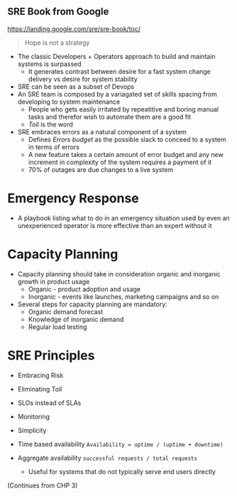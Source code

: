 ## SRE Book from Google
https://landing.google.com/sre/sre-book/toc/

> Hope is not a strategy

- The classic Developers + Operators approach to build and maintain systems is surpassed
  - It generates contrast between desire for a fast system change delivery vs desire for system stability
- SRE can be seen as a subset of Devops
- An SRE team is composed by a variagated set of skills spacing from developing to system maintenance
  - People who gets easily irritated by repeatitive and boring manual tasks and therefor wish to automate them are a good fit
  - *Toil* is the word
- SRE embraces errors as a natural component of a system
  - Defines *Errors budget* as the possible slack to conceed to a system in terms of errors
  - A new feature takes a certain amount of error budget and any new increment in complexity of the system requires a payment of it
  - 70% of outages are due changes to a live system
  
# Emergency Response
- A playbook listing what to do in an emergency situation used by even an unexperienced operator is more effective than an expert without it


# Capacity Planning
- Capacity planning should take in consideration organic and inorganic growth in product usage
  - Organic - product adoption and usage
  - Inorganic - events like launches, marketing campaigns and so on
- Several steps for capacity planning are mandatory:
  - Organic demand forecast
  - Knowledge of inorganic demand
  - Regular load testing

# SRE Principles
- Embracing Risk
- Eliminating Toil
- SLOs instead of SLAs
- Monitoring
- Simplicity

- Time based availability `Availability = uptime / (uptime + downtime)`
- Aggregate availability `successful requests / total requests`
  - Useful for systems that do not typically serve end users directly

(Continues from CHP 3)
